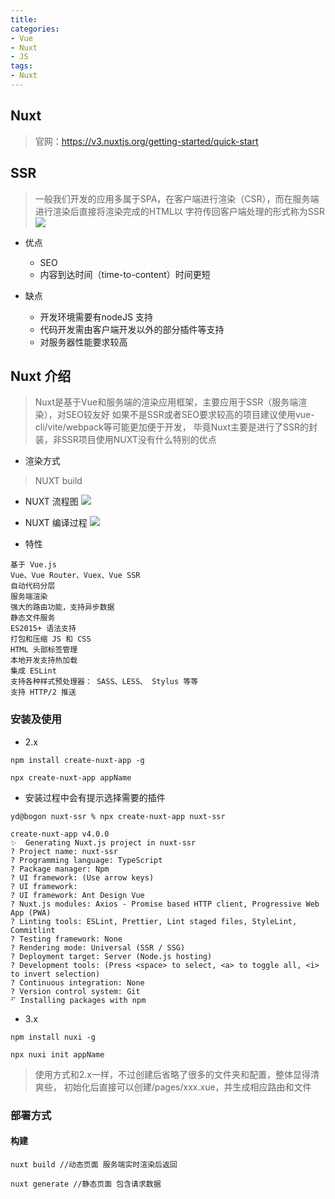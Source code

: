 ```yaml
---
title:
categories:
- Vue
- Nuxt
- JS
tags:
- Nuxt
---
```


## Nuxt
> 官网：https://v3.nuxtjs.org/getting-started/quick-start

## SSR
> 一般我们开发的应用多属于SPA，在客户端进行渲染（CSR），而在服务端进行渲染后直接将渲染完成的HTML以
> 字符传回客户端处理的形式称为SSR
![](http://101.34.242.163/img_blog/nuxt1.png)

- 优点
  - SEO
  - 内容到达时间（time-to-content）时间更短
  
- 缺点
    - 开发环境需要有nodeJS 支持
    - 代码开发需由客户端开发以外的部分插件等支持
    - 对服务器性能要求较高

## Nuxt 介绍
> Nuxt是基于Vue和服务端的渲染应用框架，主要应用于SSR（服务端渲染），对SEO较友好
> 如果不是SSR或者SEO要求较高的项目建议使用vue-cli/vite/webpack等可能更加便于开发，
> 毕竟Nuxt主要是进行了SSR的封装，非SSR项目使用NUXT没有什么特别的优点

- 渲染方式
> NUXT build

- NUXT 流程图
  ![](http://101.34.242.163/img_blog/nuxt2.png)

- NUXT 编译过程
  ![](http://101.34.242.163/img_blog/nuxt3.png)

- 特性
```text
基于 Vue.js
Vue、Vue Router、Vuex、Vue SSR
自动代码分层
服务端渲染
强大的路由功能，支持异步数据
静态文件服务
ES2015+ 语法支持
打包和压缩 JS 和 CSS
HTML 头部标签管理
本地开发支持热加载
集成 ESLint
支持各种样式预处理器： SASS、LESS、 Stylus 等等
支持 HTTP/2 推送
```


### 安装及使用
- 2.x
```shell
npm install create-nuxt-app -g

npx create-nuxt-app appName
```
- 安装过程中会有提示选择需要的插件
```text
yd@bogon nuxt-ssr % npx create-nuxt-app nuxt-ssr                           

create-nuxt-app v4.0.0
✨  Generating Nuxt.js project in nuxt-ssr
? Project name: nuxt-ssr
? Programming language: TypeScript
? Package manager: Npm
? UI framework: (Use arrow keys)
? UI framework: 
? UI framework: Ant Design Vue
? Nuxt.js modules: Axios - Promise based HTTP client, Progressive Web App (PWA)
? Linting tools: ESLint, Prettier, Lint staged files, StyleLint, Commitlint
? Testing framework: None
? Rendering mode: Universal (SSR / SSG)
? Deployment target: Server (Node.js hosting)
? Development tools: (Press <space> to select, <a> to toggle all, <i> to invert selection)
? Continuous integration: None
? Version control system: Git
⠋ Installing packages with npm
```

- 3.x
```shell
npm install nuxi -g

npx nuxi init appName
```

> 使用方式和2.x一样，不过创建后省略了很多的文件夹和配置，整体显得清爽些，
> 初始化后直接可以创建/pages/xxx.xue，并生成相应路由和文件

### 部署方式

#### 构建
```shell
nuxt build //动态页面 服务端实时渲染后返回

nuxt generate //静态页面 包含请求数据
```

